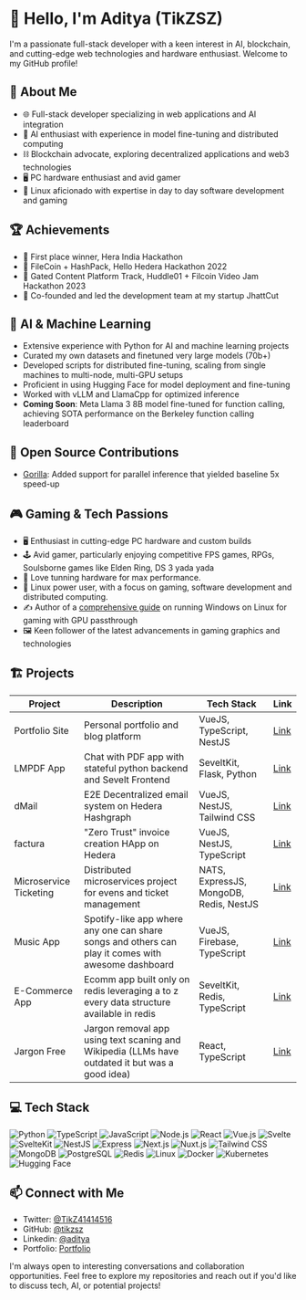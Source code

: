 # 👋 Hello, I'm Aditya (TikZSZ)

I'm a passionate full-stack developer with a keen interest in AI, blockchain, and cutting-edge web technologies and hardware enthusiast. Welcome to my GitHub profile!

## 🚀 About Me

- 🌐 Full-stack developer specializing in web applications and AI integration
- 🧠 AI enthusiast with experience in model fine-tuning and distributed computing
- ⛓️ Blockchain advocate, exploring decentralized applications and web3 technologies
- 🖥️ PC hardware enthusiast and avid gamer
- 🐧 Linux aficionado with expertise in day to day software development and gaming
  
## 🏆 Achievements

- 🥇 First place winner, Hera India Hackathon
- 🏅 FileCoin + HashPack, Hello Hedera Hackathon 2022
- 🏅 Gated Content Platform Track, Huddle01 + Filcoin Video Jam Hackathon 2023
- 🚀 Co-founded and led the development team at my startup JhattCut 

## 🤖 AI & Machine Learning

- Extensive experience with Python for AI and machine learning projects
- Curated my own datasets and finetuned very large models (70b+)
- Developed scripts for distributed fine-tuning, scaling from single machines to multi-node, multi-GPU setups
- Proficient in using Hugging Face for model deployment and fine-tuning
- Worked with vLLM and LlamaCpp for optimized inference
- **Coming Soon**: Meta Llama 3 8B model fine-tuned for function calling, achieving SOTA performance on the Berkeley function calling leaderboard

## 🌟 Open Source Contributions

- [Gorilla](https://github.com/ShishirPatil/gorilla/pull/498): Added support for parallel inference that yielded baseline 5x speed-up 

## 🎮 Gaming & Tech Passions

- 🖥️ Enthusiast in cutting-edge PC hardware and custom builds
- 🕹️ Avid gamer, particularly enjoying competitive FPS games, RPGs, Soulsborne games like Elden Ring, DS 3 yada yada
- 🔧 Love tunning hardware for max performance.
- 🐧 Linux power user, with a focus on gaming, software development and distributed computing.
- ✍️ Author of a [comprehensive guide](https://github.com/TikZSZ/vfio-gpu-passthrough) on running Windows on Linux for gaming with GPU passthrough
- 🖼️ Keen follower of the latest advancements in gaming graphics and technologies

## 🏗 Projects

| Project | Description | Tech Stack | Link |
|---------|-------------|------------|------|
| Portfolio Site | Personal portfolio and blog platform | VueJS, TypeScript, NestJS | [Link](https://tikzsz-portfolio.vercel.app/) |
| LMPDF App | Chat with PDF app with stateful python backend and Sevelt Frontend | SeveltKit, Flask, Python | [Link](https://github.com/TikZSZ/langchain-pdf) |
| dMail | E2E Decentralized email system on Hedera Hashgraph | VueJS, NestJS, Tailwind CSS | [Link](https://dmaill.vercel.app/) |
| factura | "Zero Trust" invoice creation HApp on Hedera | VueJS, NestJS, TypeScript | [Link](https://facturaa.vercel.app/) |
| Microservice Ticketing | Distributed microservices project for evens and ticket management | NATS, ExpressJS, MongoDB, Redis, NestJS | [Link](https://github.com/TikZSZ/microservices-ticket-app)|
| Music App | Spotify-like app where any one can share songs and others can play it comes with awesome dashboard | VueJS, Firebase, TypeScript | [Link](https://music-app-iota.vercel.app/) |
| E-Commerce App  | Ecomm app built only on redis leveraging a to z every data structure available in redis | SeveltKit, Redis, TypeScript | [Link](https://github.com/TikZSZ/learning-redis) |
| Jargon Free | Jargon removal app using text scaning and Wikipedia (LLMs have outdated it but was a good idea) | React, TypeScript | [Link](https://jargon-free.netlify.app/) |



## 💻 Tech Stack

![Python](https://img.shields.io/badge/-Python-3776AB?style=flat-square&logo=python&logoColor=white)
![TypeScript](https://img.shields.io/badge/-TypeScript-3178C6?style=flat-square&logo=typescript&logoColor=white)
![JavaScript](https://img.shields.io/badge/-JavaScript-F7DF1E?style=flat-square&logo=javascript&logoColor=black)
![Node.js](https://img.shields.io/badge/-Node.js-339933?style=flat-square&logo=node.js&logoColor=white)
![React](https://img.shields.io/badge/-React-61DAFB?style=flat-square&logo=react&logoColor=black)
![Vue.js](https://img.shields.io/badge/-Vue.js-4FC08D?style=flat-square&logo=vue.js&logoColor=white)
![Svelte](https://img.shields.io/badge/-Svelte-FF3E00?style=flat-square&logo=svelte&logoColor=white)
![SvelteKit](https://img.shields.io/badge/-Sveltekit-FF3E00?style=flat-square&logo=svelte&logoColor=white)
![NestJS](https://img.shields.io/badge/-NestJS-E0234E?style=flat-square&logo=nestjs&logoColor=white)
![Express](https://img.shields.io/badge/-Express-000000?style=flat-square&logo=express&logoColor=white)
![Next.js](https://img.shields.io/badge/-Next.js-000000?style=flat-square&logo=next.js&logoColor=white)
![Nuxt.js](https://img.shields.io/badge/-Nuxt.js-00C58E?style=flat-square&logo=nuxt.js&logoColor=white)
![Tailwind CSS](https://img.shields.io/badge/-Tailwind_CSS-38B2AC?style=flat-square&logo=tailwind-css&logoColor=white)
![MongoDB](https://img.shields.io/badge/-MongoDB-47A248?style=flat-square&logo=mongodb&logoColor=white)
![PostgreSQL](https://img.shields.io/badge/-PostgreSQL-336791?style=flat-square&logo=postgresql&logoColor=white)
![Redis](https://img.shields.io/badge/-Redis-DC382D?style=flat-square&logo=redis&logoColor=white)
![Linux](https://img.shields.io/badge/-Linux-FCC624?style=flat-square&logo=linux&logoColor=black)
![Docker](https://img.shields.io/badge/-Docker-2496ED?style=flat-square&logo=docker&logoColor=white)
![Kubernetes](https://img.shields.io/badge/-Kubernetes-326CE5?style=flat-square&logo=kubernetes&logoColor=white)
![Hugging Face](https://img.shields.io/badge/-Hugging_Face-FFD21E?style=flat-square&logo=huggingface&logoColor=black)


## 📫 Connect with Me

- Twitter: [@TikZ41414516](https://twitter.com/TikZ41414516)
- GitHub: [@tikzsz](https://github.com/tikzsz)
- Linkedin: [@aditya](https://www.linkedin.com/in/aditya-singh-728925178/)
- Portfolio: [Portfolio](https://tikzsz-portfolio.vercel.app/)

I'm always open to interesting conversations and collaboration opportunities. Feel free to explore my repositories and reach out if you'd like to discuss tech, AI, or potential projects!
